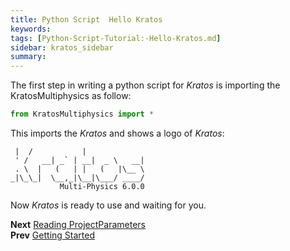 ```yaml
---
title: Python Script  Hello Kratos
keywords: 
tags: [Python-Script-Tutorial:-Hello-Kratos.md]
sidebar: kratos_sidebar
summary: 
---
```


The first step in writing a python script for *Kratos* is importing the KratosMultiphysics as follow:

```Python
from KratosMultiphysics import *
```

This imports the *Kratos* and shows a logo of *Kratos*:

```
 |  /           |             
 ' /   __| _` | __|  _ \   __|
 . \  |   (   | |   (   |\__ \ 
_|\_\_|  \__,_|\__|\___/ ____/
           Multi-Physics 6.0.0
```

Now *Kratos* is ready to use and waiting for you.

**Next** [Reading ProjectParameters](https://github.com/KratosMultiphysics/Kratos/wiki/Python-Script-Tutorial:-Reading-ProjectParameters)<br>
**Prev** [Getting Started](https://github.com/KratosMultiphysics/Kratos/wiki/Python-Script-Tutorial:-Getting-Started)
